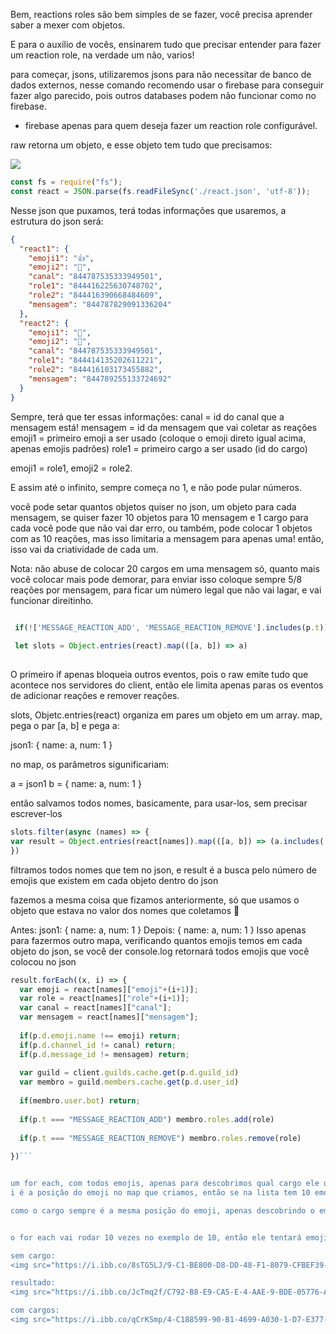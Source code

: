 Bem, reactions roles são bem simples de se fazer, você precisa aprender saber a mexer com objetos.

E para o auxílio de vocês, ensinarem tudo que precisar entender para fazer um reaction role, na verdade um não, varios!

para começar, jsons, utilizaremos jsons para não necessitar de banco de dados externos, nesse comando recomendo usar o firebase para conseguir fazer algo parecido, pois outros databases podem não funcionar como no firebase.

- firebase apenas para quem deseja fazer um reaction role configurável.

raw retorna um objeto, e esse objeto tem tudo que precisamos: 

<img src="https://i.ibb.co/jyzd44m/42085-AF6-9-CFD-4-ABB-97-A3-CF1-BF14865-D5.jpg">

```js
const fs = require("fs");
const react = JSON.parse(fs.readFileSync('./react.json', 'utf-8'));
```
Nesse json que puxamos, terá todas informações que usaremos, a estrutura do json será:

```json
{
  "react1": {
    "emoji1": "👍",
    "emoji2": "🥸",
    "canal": "844787535333949501",
    "role1": "844416225630748702",
    "role2": "844416390668484609",
    "mensagem": "844787829091336204"
  },
  "react2": {
    "emoji1": "🐔",
    "emoji2": "🤡",
    "canal": "844787535333949501",
    "role1": "844414135202611221",
    "role2": "844416103173455882",
    "mensagem": "844789255133724692"
  }
}
```

Sempre, terá que ter essas informações:
canal = id do canal que a mensagem está!
mensagem = id da mensagem que vai coletar as reações
emoji1 = primeiro emoji a ser usado (coloque o emoji direto igual acima, apenas emojis padrões)
role1 = primeiro cargo a ser usado (id do cargo)

emoji1 = role1,
emoji2 = role2.

E assim até o infinito, sempre começa no 1, e não pode pular números.


você pode setar quantos objetos quiser no json, um objeto para cada mensagem, se quiser fazer 10 objetos para 10 mensagem e 1 cargo para cada você pode que não vai dar erro, ou também, pode colocar 1 objetos com as 10 reações, mas isso limitaria a mensagem para apenas uma!
então, isso vai da criatividade de cada um.

Nota: não abuse de colocar 20 cargos em uma mensagem só, quanto mais você colocar mais pode demorar, para enviar isso coloque sempre 5/8 reações por mensagem, para ficar um número legal que não vai lagar, e vai funcionar direitinho.

```js

 if(!['MESSAGE_REACTION_ADD', 'MESSAGE_REACTION_REMOVE'].includes(p.t)) return;
  
 let slots = Object.entries(react).map(([a, b]) => a)
  
```

O primeiro if apenas bloqueia outros eventos, pois o raw emite tudo que acontece nos servidores do client, então ele limita apenas paras os eventos de adicionar reações e remover reações.

slots, Objetc.entries(react) organiza em pares um objeto em um array. map, pega o par [a, b] e pega a:

json1: {
  name: a, 
  num: 1
}

no map, os parâmetros sigunificariam:

a = json1 
b = { name: a, num: 1 }

então salvamos todos nomes, basicamente, para usar-los, sem precisar escrever-los 

```js
slots.filter(async (names) => {
var result = Object.entries(react[names]).map(([a, b]) => (a.includes('emoji')) ? a : undefined).filter((x) => x !== undefined)
})
```
filtramos todos nomes que tem no json, e result é a busca pelo número de emojis que existem em cada objeto dentro do json 

fazemos a mesma coisa que fizamos anteriormente, só que usamos o objeto que estava no valor dos nomes que coletamos 🐔

Antes:
json1: {
  name: a, 
  num: 1
}
Depois: 
{
  name: a, 
  num: 1
}
Isso apenas para fazermos outro mapa, verificando quantos emojis temos em cada objeto do json, se você der console.log retornará todos emojis que você colocou no json

```js
result.forEach((x, i) => {
  var emoji = react[names]["emoji"+(i+1)];
  var role = react[names]["role"+(i+1)];
  var canal = react[names]["canal"];
  var mensagem = react[names]["mensagem"];
      
  if(p.d.emoji.name !== emoji) return;
  if(p.d.channel_id != canal) return;
  if(p.d.message_id != mensagem) return;
    
  var guild = client.guilds.cache.get(p.d.guild_id)
  var membro = guild.members.cache.get(p.d.user_id)
    
  if(membro.user.bot) return;
  
  if(p.t === "MESSAGE_REACTION_ADD") membro.roles.add(role)
      
  if(p.t === "MESSAGE_REACTION_REMOVE") membro.roles.remove(role)
    
})```


um for each, com todos emojis, apenas para descobrimos qual cargo ele quer receber ou remover,
i é a posição do emoji no map que criamos, então se na lista tem 10 emojis, o for each vai tentar 10 vezes

como o cargo sempre é a mesma posição do emoji, apenas descobrindo o emoji, ja sabermos o cargo também.


o for each vai rodar 10 vezes no exemplo de 10, então ele tentará emoji1, emoji2, emoji3... até encontrar a opções que encaixa e quando encontrar eles apenas verifica se foi um evento de add ou remove, e leva o resultado que queremos:

sem cargo:
<img src="https://i.ibb.co/8sTG5LJ/9-C1-BE800-D8-DD-48-F1-8079-CFBEF39-AE16-E.jpg">

resultado:
<img src="https://i.ibb.co/JcTmq2f/C792-B8-E9-CA5-E-4-AAE-9-BDE-05776-A35-F369.jpg">

com cargos:
<img src="https://i.ibb.co/qCrKSmp/4-C188599-90-B1-4699-A030-1-D7-E377-A9-BB1.jpg">
